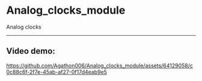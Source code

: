 # Analog_clocks_module
Analog clocks

---

## Video demo:

https://github.com/Agathon006/Analog_clocks_module/assets/64129058/c0c88c6f-2f7e-45ab-af27-0f17d4eab9e5

